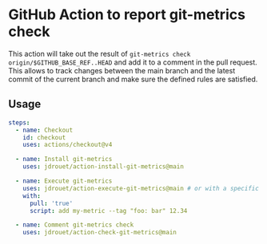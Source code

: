 # GitHub Action to report git-metrics check

This action will take out the result of `git-metrics check origin/$GITHUB_BASE_REF..HEAD` and add it to a comment in the pull request.
This allows to track changes between the main branch and the latest commit of the current branch and make sure the defined rules are satisfied.


## Usage

```yaml
steps:
  - name: Checkout
    id: checkout
    uses: actions/checkout@v4

  - name: Install git-metrics
    uses: jdrouet/action-install-git-metrics@main

  - name: Execute git-metrics
    uses: jdrouet/action-execute-git-metrics@main # or with a specific version
    with:
      pull: 'true'
      script: add my-metric --tag "foo: bar" 12.34

  - name: Comment git-metrics check
    uses: jdrouet/action-check-git-metrics@main
```
